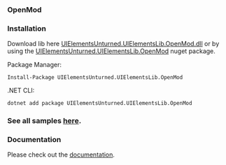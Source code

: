 ### OpenMod 

### Installation
Download lib here [UIElementsUnturned.UIElementsLib.OpenMod.dll](https://github.com/sunnamed434/UIElementsUnturned/releases) or by using the [UIElementsUnturned.UIElementsLib.OpenMod](https://www.nuget.org/packages/UIElementsUnturned.UIElementsLib.OpenMod) nuget package.

Package Manager:
````
Install-Package UIElementsUnturned.UIElementsLib.OpenMod
````

.NET CLI:
````
dotnet add package UIElementsUnturned.UIElementsLib.OpenMod
````

### See all samples [here](https://github.com/sunnamed434/UIElementsUnturned/tree/main/Samples/OpenMod).

### Documentation
Please check out the [documentation](https://sunnamed.gitbook.io/uielementsunturned/).